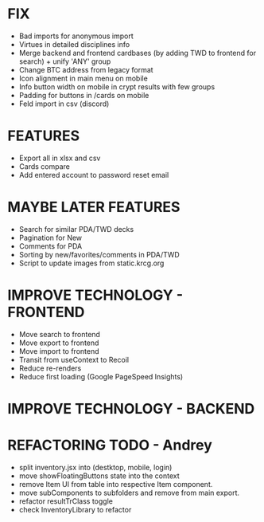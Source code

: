 # FIX
- Bad imports for anonymous import
- Virtues in detailed disciplines info
- Merge backend and frontend cardbases (by adding TWD to frontend for search) + unify 'ANY' group
- Change BTC address from legacy format
- Icon alignment in main menu on mobile
- Info button width on mobile in crypt results with few groups
- Padding for buttons in /cards on mobile
- Feld import in csv (discord)

# FEATURES
- Export all in xlsx and csv
- Cards compare
- Add entered account to password reset email

# MAYBE LATER FEATURES
- Search for similar PDA/TWD decks
- Pagination for New
- Comments for PDA
- Sorting by new/favorites/comments in PDA/TWD
- Script to update images from static.krcg.org

# IMPROVE TECHNOLOGY - FRONTEND
- Move search to frontend
- Move export to frontend
- Move import to frontend
- Transit from useContext to Recoil
- Reduce re-renders
- Reduce first loading (Google PageSpeed Insights)

# IMPROVE TECHNOLOGY - BACKEND

# REFACTORING TODO - Andrey
- split inventory.jsx into (destktop, mobile, login)
- move showFloatingButtons state into the context
- remove Item UI from table into respective Item component.
- move subComponents to subfolders and remove from main export.
- refactor resultTrClass toggle
- check InventoryLibrary to refactor
